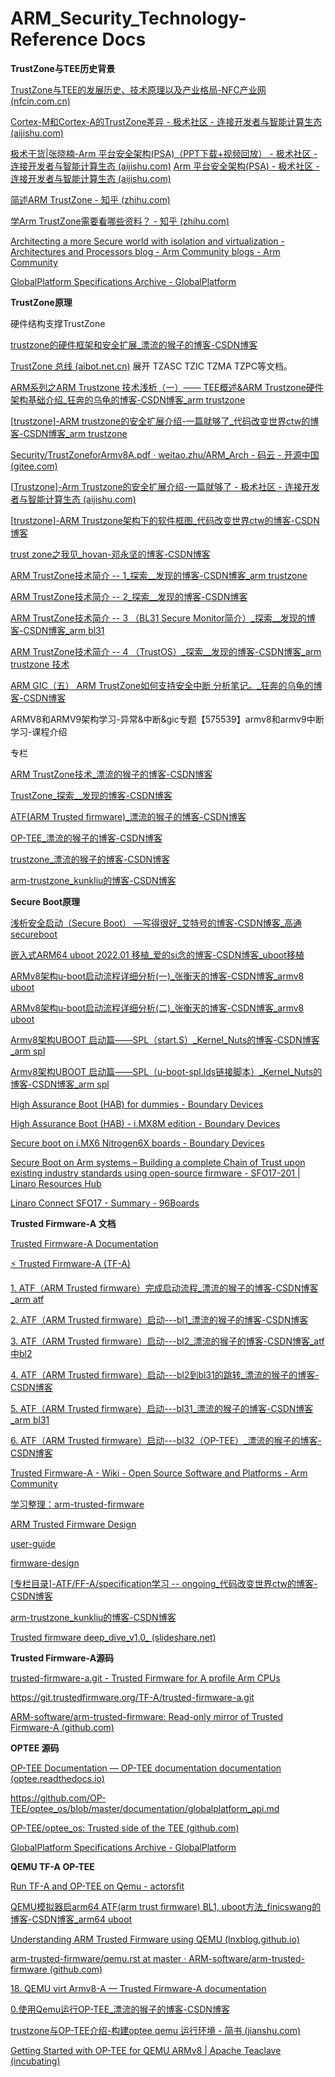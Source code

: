 # ARM_Security_Technology-Reference Docs

**TrustZone与TEE历史背景**

[TrustZone与TEE的发展历史、技术原理以及产业格局-NFC产业网 (nfcin.com.cn)](https://www.nfcin.com.cn/news/201611/03183533.html)

[Cortex-M和Cortex-A的TrustZone差异 - 极术社区 - 连接开发者与智能计算生态 (aijishu.com)](https://aijishu.com/a/1060000000003352)

[极术干货|张晓楠-Arm 平台安全架构(PSA)（PPT下载+视频回放） - 极术社区 - 连接开发者与智能计算生态 (aijishu.com)](https://aijishu.com/a/1060000000023922) [Arm 平台安全架构(PSA) - 极术社区 - 连接开发者与智能计算生态 (aijishu.com)](https://aijishu.com/l/1110000000020791)

[简述ARM TrustZone - 知乎 (zhihu.com)](https://zhuanlan.zhihu.com/p/101486119)

[学Arm TrustZone需要看哪些资料？ - 知乎 (zhihu.com)](https://zhuanlan.zhihu.com/p/141131412)

[Architecting a more Secure world with isolation and virtualization - Architectures and Processors blog - Arm Community blogs - Arm Community](https://community.arm.com/arm-community-blogs/b/architectures-and-processors-blog/posts/architecting-more-secure-world-with-isolation-and-virtualization)

[GlobalPlatform Specifications Archive - GlobalPlatform](https://globalplatform.org/specs-library/?filter-committee=tee)

 

**TrustZone原理**

硬件结构支撑TrustZone

[trustzone的硬件框架和安全扩展_漂流的猴子的博客-CSDN博客](https://icyshuai.blog.csdn.net/article/details/72854501)

[TrustZone 总线 (aibot.net.cn)](http://www.aibot.net.cn/trustzone-zong-xian/) 展开 TZASC TZIC TZMA TZPC等文档。

[ARM系列之ARM Trustzone 技术浅析（一）—— TEE概述&ARM Trustzone硬件架构基础介绍_狂奔的乌龟的博客-CSDN博客_arm trustzone](https://blog.csdn.net/xy010902100449/article/details/115273999?ops_request_misc=%7B%22request%5Fid%22%3A%22165278243416781432999704%22%2C%22scm%22%3A%2220140713.130102334.pc%5Fall.%22%7D&request_id=165278243416781432999704&biz_id=0&utm_medium=distribute.pc_search_result.none-task-blog-2~all~first_rank_ecpm_v1~rank_v31_ecpm-22-115273999-null-null.142^v10^pc_search_result_control_group,157^v4^control&utm_term=trustzone&spm=1018.2226.3001.4187)

[[trustzone\]-ARM trustzone的安全扩展介绍-一篇就够了_代码改变世界ctw的博客-CSDN博客_arm trustzone](https://blog.csdn.net/weixin_42135087/article/details/109272384?ops_request_misc=&request_id=&biz_id=102&utm_term=trustzone&utm_medium=distribute.pc_search_result.none-task-blog-2~all~sobaiduweb~default-5-109272384.142^v10^pc_search_result_control_group,157^v4^control&spm=1018.2226.3001.4187)

[Security/TrustZoneforArmv8A.pdf · weitao.zhu/ARM_Arch - 码云 - 开源中国 (gitee.com)](https://gitee.com/msntec/arm_arch/blob/master/Security/TrustZoneforArmv8A.pdf)

[[Trustzone\]-Arm Trustzone的安全扩展介绍-一篇就够了 - 极术社区 - 连接开发者与智能计算生态 (aijishu.com)](https://aijishu.com/a/1060000000320633)

[[trustzone\]-ARM Trustzone架构下的软件框图_代码改变世界ctw的博客-CSDN博客](https://blog.csdn.net/weixin_42135087/article/details/107943259)

[trust zone之我见_hovan-邓永坚的博客-CSDN博客](https://blog.csdn.net/hovan/article/details/42520879)

[ARM TrustZone技术简介 -- 1_探索__发现的博客-CSDN博客_arm trustzone](https://blog.csdn.net/Alex___Zhao/article/details/76647377)

[ARM TrustZone技术简介 -- 2_探索__发现的博客-CSDN博客](https://blog.csdn.net/Alex___Zhao/article/details/76695492)

[ARM TrustZone技术简介 -- 3 （BL31 Secure Monitor简介）_探索__发现的博客-CSDN博客_arm bl31](https://blog.csdn.net/Alex___Zhao/article/details/76794586)

[ARM TrustZone技术简介 -- 4 （TrustOS）_探索__发现的博客-CSDN博客_arm trustzone 技术](https://blog.csdn.net/Alex___Zhao/article/details/77608018)

[ARM GIC（五） ARM TrustZone如何支持安全中断 分析笔记。_狂奔的乌龟的博客-CSDN博客](https://blog.csdn.net/xy010902100449/article/details/122915101?ops_request_misc=%7B%22request%5Fid%22%3A%22165278250016781683943003%22%2C%22scm%22%3A%2220140713.130102334.pc%5Fall.%22%7D&request_id=165278250016781683943003&biz_id=0&utm_medium=distribute.pc_search_result.none-task-blog-2~all~first_rank_ecpm_v1~rank_v31_ecpm-9-122915101-null-null.142^v10^pc_search_result_control_group,157^v4^control&utm_term=trustzone&spm=1018.2226.3001.4187)

ARMV8和ARMV9架构学习-异常&中断&gic专题【575539】armv8和armv9中断学习-课程介绍



专栏

[ARM TrustZone技术_漂流的猴子的博客-CSDN博客](https://blog.csdn.net/shuaifengyun/category_9269876.html)

[TrustZone_探索__发现的博客-CSDN博客](https://blog.csdn.net/alex___zhao/category_7129808.html)

[ATF(ARM Trusted firmware)_漂流的猴子的博客-CSDN博客](https://blog.csdn.net/shuaifengyun/category_6919265.html)

[OP-TEE_漂流的猴子的博客-CSDN博客](https://blog.csdn.net/shuaifengyun/category_6909494.html)

[trustzone_漂流的猴子的博客-CSDN博客](https://blog.csdn.net/shuaifengyun/category_6953268.html)

[arm-trustzone_kunkliu的博客-CSDN博客](https://blog.csdn.net/kunkliu/category_11731065.html)

 

 

**Secure Boot原理**

[浅析安全启动（Secure Boot） —写得很好_艾特号的博客-CSDN博客_高通secureboot](https://blog.csdn.net/lpwsw/article/details/123903397?spm=1001.2101.3001.6650.1&utm_medium=distribute.pc_relevant.none-task-blog-2~default~CTRLIST~Rate-1-123903397-blog-113338110.pc_relevant_antiscanv2&depth_1-utm_source=distribute.pc_relevant.none-task-blog-2~default~CTRLIST~Rate-1-123903397-blog-113338110.pc_relevant_antiscanv2&utm_relevant_index=2)

[嵌入式ARM64 uboot 2022.01 移植_爱的si念的博客-CSDN博客_uboot移植](https://blog.csdn.net/anqi8955/article/details/121473672?spm=1001.2101.3001.6650.2&utm_medium=distribute.pc_relevant.none-task-blog-2~default~CTRLIST~Rate-2-121473672-blog-72471290.pc_relevant_paycolumn_v3&depth_1-utm_source=distribute.pc_relevant.none-task-blog-2~default~CTRLIST~Rate-2-121473672-blog-72471290.pc_relevant_paycolumn_v3&utm_relevant_index=5)

[ARMv8架构u-boot启动流程详细分析(一)_张衡天的博客-CSDN博客_armv8 uboot](https://blog.csdn.net/maybeYoc/article/details/122937844?spm=1001.2101.3001.6650.10&utm_medium=distribute.pc_relevant.none-task-blog-2~default~CTRLIST~Rate-10-122937844-blog-72471290.pc_relevant_paycolumn_v3&depth_1-utm_source=distribute.pc_relevant.none-task-blog-2~default~CTRLIST~Rate-10-122937844-blog-72471290.pc_relevant_paycolumn_v3&utm_relevant_index=13)

[ARMv8架构u-boot启动流程详细分析(二)_张衡天的博客-CSDN博客_armv8 uboot](https://blog.csdn.net/maybeYoc/article/details/122960357)

[Armv8架构UBOOT 启动篇——SPL（start.S）_Kernel_Nuts的博客-CSDN博客_arm spl](https://blog.csdn.net/u013440753/article/details/105897679?spm=1001.2101.3001.6650.2&utm_medium=distribute.pc_relevant.none-task-blog-2~default~CTRLIST~default-2-105897679-blog-124026280.pc_relevant_default&depth_1-utm_source=distribute.pc_relevant.none-task-blog-2~default~CTRLIST~default-2-105897679-blog-124026280.pc_relevant_default&utm_relevant_index=5)

[Armv8架构UBOOT 启动篇——SPL（u-boot-spl.lds链接脚本）_Kernel_Nuts的博客-CSDN博客_arm spl](https://blog.csdn.net/u013440753/article/details/105879835)

[High Assurance Boot (HAB) for dummies - Boundary Devices](https://boundarydevices.com/high-assurance-boot-hab-dummies/)

[High Assurance Boot (HAB) - i.MX8M edition - Boundary Devices](https://boundarydevices.com/high-assurance-boot-hab-i-mx8m-edition/)

[Secure boot on i.MX6 Nitrogen6X boards - Boundary Devices](https://boundarydevices.com/secure-boot-on-i-mx6-nitrogen6x-boards/)

[Secure Boot on Arm systems – Building a complete Chain of Trust upon existing industry standards using open-source firmware - SFO17-201 | Linaro Resources Hub](https://resources.linaro.org/en/resource/ahoMbVXfY9AYUvBxM25sBV)

[Linaro Connect SFO17 - Summary - 96Boards](https://www.96boards.org/blog/linaro-connect-sfo17-summary/)

 

**Trusted Firmware-A 文档**

[Trusted Firmware-A Documentation](https://trustedfirmware-a.readthedocs.io/en/latest/index.html#)

[⚡ Trusted Firmware-A (TF-A)](https://developer.trustedfirmware.org/w/tf_a/)

[1. ATF（ARM Trusted firmware）完成启动流程_漂流的猴子的博客-CSDN博客_arm atf](https://icyshuai.blog.csdn.net/article/details/72468109)

[2. ATF（ARM Trusted firmware）启动---bl1_漂流的猴子的博客-CSDN博客](https://icyshuai.blog.csdn.net/article/details/72468962)

[3. ATF（ARM Trusted firmware）启动---bl2_漂流的猴子的博客-CSDN博客_atf中bl2](https://icyshuai.blog.csdn.net/article/details/72470044)

[4. ATF（ARM Trusted firmware）启动---bl2到bl31的跳转_漂流的猴子的博客-CSDN博客](https://icyshuai.blog.csdn.net/article/details/72470715)

[5. ATF（ARM Trusted firmware）启动---bl31_漂流的猴子的博客-CSDN博客_arm bl31](https://icyshuai.blog.csdn.net/article/details/72471290)

[6. ATF（ARM Trusted firmware）启动---bl32（OP-TEE）_漂流的猴子的博客-CSDN博客](https://icyshuai.blog.csdn.net/article/details/72472028)

[Trusted Firmware-A - Wiki - Open Source Software and Platforms - Arm Community](https://community.arm.com/oss-platforms/w/docs/483/trusted-firmware-a)

 [学习整理：arm-trusted-firmware](http://harmonyhu.com/2018/06/23/Arm-trusted-firmware/)

[ARM Trusted Firmware Design](https://github.com/linaro-swg/arm-trusted-firmware/blob/optee_v2.1.0_paged_armtf_v1.2/docs/firmware-design.md)

[user-guide](https://github.com/linaro-swg/arm-trusted-firmware/blob/optee_v2.1.0_paged_armtf_v1.2/docs/user-guide.md)

[firmware-design](https://github.com/linaro-swg/arm-trusted-firmware/blob/optee_v2.1.0_paged_armtf_v1.2/docs/firmware-design.md)

[[专栏目录\]-ATF/FF-A/specification学习 -- ongoing_代码改变世界ctw的博客-CSDN博客](https://blog.csdn.net/weixin_42135087/article/details/115408703)

[arm-trustzone_kunkliu的博客-CSDN博客](https://blog.csdn.net/kunkliu/category_11731065.html)

 [Trusted firmware deep_dive_v1.0_ (slideshare.net)](https://www.slideshare.net/linaroorg/trusted-firmware-deepdivev10)



**Trusted Firmware-A源码**

[trusted-firmware-a.git - Trusted Firmware for A profile Arm CPUs](https://git.trustedfirmware.org/TF-A/trusted-firmware-a.git/)

https://git.trustedfirmware.org/TF-A/trusted-firmware-a.git

[ARM-software/arm-trusted-firmware: Read-only mirror of Trusted Firmware-A (github.com)](https://github.com/ARM-software/arm-trusted-firmware)

 

**OPTEE 源码**

[OP-TEE Documentation — OP-TEE documentation documentation (optee.readthedocs.io)](https://optee.readthedocs.io/en/latest/)

https://github.com/OP-TEE/optee_os/blob/master/documentation/globalplatform_api.md

[OP-TEE/optee_os: Trusted side of the TEE (github.com)](https://github.com/OP-TEE/optee_os/)

[GlobalPlatform Specifications Archive - GlobalPlatform](https://globalplatform.org/specs-library/?filter-committee=tee)

 

**QEMU TF-A OP-TEE**

[Run TF-A and OP-TEE on Qemu - actorsfit](https://blog.actorsfit.com/a?ID=01700-6f9a3dc3-c93f-42db-b1b1-7b150873e893)

[QEMU模拟器启arm64 ATF(arm trust firmware) BL1, uboot方法_finicswang的博客-CSDN博客_arm64 uboot](https://blog.csdn.net/FinicsWang/article/details/101347380)

[Understanding ARM Trusted Firmware using QEMU (lnxblog.github.io)](https://lnxblog.github.io/2020/08/20/qemu-arm-tf.html)

[arm-trusted-firmware/qemu.rst at master · ARM-software/arm-trusted-firmware (github.com)](https://github.com/ARM-software/arm-trusted-firmware/blob/master/docs/plat/qemu.rst)

[18. QEMU virt Armv8-A — Trusted Firmware-A documentation](https://trustedfirmware-a.readthedocs.io/en/v2.2/plat/qemu.html)

[0.使用Qemu运行OP-TEE_漂流的猴子的博客-CSDN博客](https://blog.csdn.net/shuaifengyun/article/details/71499619)

[trustzone与OP-TEE介绍-构建optee qemu 运行环境 - 简书 (jianshu.com)](https://www.jianshu.com/p/bafcf99c0e16)

[Getting Started with OP-TEE for QEMU ARMv8 | Apache Teaclave (incubating)](https://teaclave.apache.org/trustzone-sdk-docs/getting-started-with-optee-for-qemu-armv8/)

 



